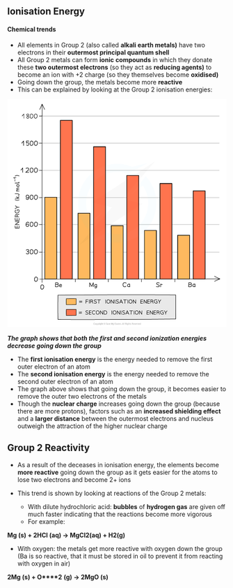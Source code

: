 ## Ionisation Energy

#### Chemical trends

* All elements in Group 2 (also called **alkali earth metals)** have two electrons in their **outermost principal quantum shell**
* All Group 2 metals can form **ionic** **compounds** in which they donate these **two outermost electrons** (so they act as **reducing agents)** to become an ion with +2 charge (so they themselves become **oxidised)**
* Going down the group, the metals become more **reactive**
* This can be explained by looking at the Group 2 ionisation energies:

![Group 2 - Ionisation Energy Group 2 Elements, downloadable AS & A Level Chemistry revision notes](2.2-Group-2-Ionisation-Energy-Group-2-Elements.png)

***The graph shows that both the first and second ionization energies decrease going down the group***

* The **first ionisation energy** is the energy needed to remove the first outer electron of an atom
* The **second ionisation energy** is the energy needed to remove the second outer electron of an atom
* The graph above shows that going down the group, it becomes easier to remove the outer two electrons of the metals
* Though the **nuclear charge** increases going down the group (because there are more protons), factors such as an **increased shielding effect** and a **larger distance** between the outermost electrons and nucleus outweigh the attraction of the higher nuclear charge

## Group 2 Reactivity

* As a result of the deceases in ionisation energy, the elements become **more reactive** going down the group as it gets easier for the atoms to lose two electrons and become 2+ ions
* This trend is shown by looking at reactions of the Group 2 metals:

  + With dilute hydrochloric acid: **bubbles** of **hydrogen gas** are given off much faster indicating that the reactions become more vigorous
  + For example:

**Mg (s) + 2HCl (aq) → MgCl****2****(aq) + H****2****(g)**

* With oxygen: the metals get more reactive with oxygen down the group (Ba is so reactive, that it must be stored in oil to prevent it from reacting with oxygen in air)

**2Mg (s) + O****2** **(g) → 2MgO (s)**